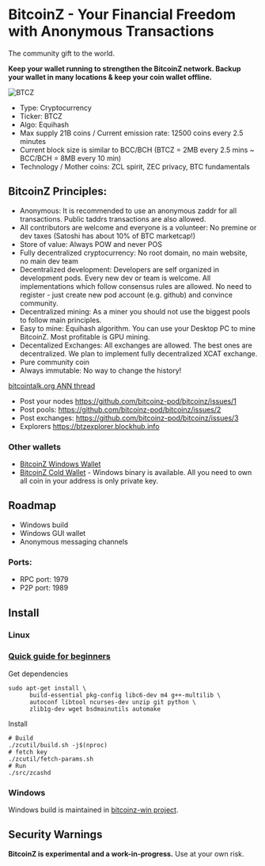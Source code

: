 # BitcoinZ - Your Financial Freedom with Anonymous Transactions
The community gift to the world.

**Keep your wallet running to strengthen the BitcoinZ network. Backup your wallet in many locations & keep your coin wallet offline.**

![BTCZ](https://ip.bitcointalk.org/?u=https%3A%2F%2Fi.imgur.com%2FXflfHDN.png&t=582&c=-VhG9Suykc7RCA)

- Type: Cryptocurrency
- Ticker: BTCZ
- Algo: Equihash
- Max supply 21B coins / Current emission rate: 12500 coins every 2.5 minutes
- Current block size is similar to BCC/BCH (BTCZ = 2MB every 2.5 mins ~ BCC/BCH = 8MB every 10 min)
- Technology / Mother coins: ZCL spirit, ZEC privacy, BTC fundamentals

## BitcoinZ Principles: 
- Anonymous:
It is recommended to use an anonymous zaddr for all transactions. Public taddrs transactions are also allowed.
- All contributors are welcome and everyone is a volunteer: No premine or dev taxes (Satoshi has about 10% of BTC marketcap!)
- Store of value: Always POW and never POS
- Fully decentralized cryptocurrency: No root domain, no main website, no main dev team
- Decentralized development:
Developers are self organized in development pods. Every new dev or team is welcome. All implementations which follow consensus rules are allowed. No need to register - just create new pod account (e.g. github) and convince community.
- Decentralized mining:
As a miner you should not use the biggest pools to follow main principles.
- Easy to mine:
Equihash algorithm.
You can use your Desktop PC to mine BitcoinZ. Most profitable is GPU mining.
- Decentalized Exchanges:
All exchanges are allowed. The best ones are decentralized. We plan to implement fully decentralized XCAT exchange.
- Pure community coin
- Always immutable: No way to change the history!

[bitcointalk.org ANN thread](https://bitcointalk.org/index.php?topic=2166510.new#new)
- Post your nodes https://github.com/bitcoinz-pod/bitcoinz/issues/1
- Post pools: https://github.com/bitcoinz-pod/bitcoinz/issues/2
- Post exchanges: https://github.com/bitcoinz-pod/bitcoinz/issues/3
- Explorers
https://btzexplorer.blockhub.info

### Other wallets
- [BitcoinZ Windows Wallet](https://github.com/bitcoinz-pod/bitcoinz-windows-wallet/releases)
- [BitcoinZ Cold Wallet](https://github.com/bitcoinz-pod/zgenerate/releases) - Windows binary is available. All you need to own all coin in your address is only private key.

## Roadmap
- Windows build
- Windows GUI wallet
- Anonymous messaging channels

### Ports:
- RPC port: 1979
- P2P port: 1989

Install
-----------------
### Linux

### [Quick guide for beginners](https://github.com/bitcoinz-pod/bitcoinz/wiki/Quick-guide-for-beginners)

Get dependencies
```{r, engine='bash'}
sudo apt-get install \
      build-essential pkg-config libc6-dev m4 g++-multilib \
      autoconf libtool ncurses-dev unzip git python \
      zlib1g-dev wget bsdmainutils automake
```

Install
```{r, engine='bash'}
# Build
./zcutil/build.sh -j$(nproc)
# fetch key
./zcutil/fetch-params.sh
# Run
./src/zcashd
```

### Windows
Windows build is maintained in [bitcoinz-win project](https://github.com/bitcoinz-pod/bitcoinz-win).

Security Warnings
-----------------

**BitcoinZ is experimental and a work-in-progress.** Use at your own risk.
